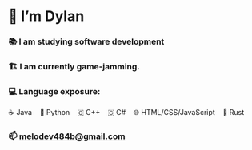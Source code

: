 # 👋 I’m Dylan

### 📚 I am studying software development

### 🏗️ I am currently game-jamming.

### 💻 Language exposure:
☕ Java&nbsp;&nbsp;&nbsp;&nbsp;🐍 Python&nbsp;&nbsp;&nbsp;&nbsp;🇨 C++&nbsp;&nbsp;&nbsp;&nbsp;🇨 C#&nbsp;&nbsp;&nbsp;&nbsp;🌐 HTML/CSS/JavaScript&nbsp;&nbsp;&nbsp;&nbsp;🦀 Rust&nbsp;&nbsp;&nbsp;&nbsp;

### 📫 melodev484b@gmail.com
